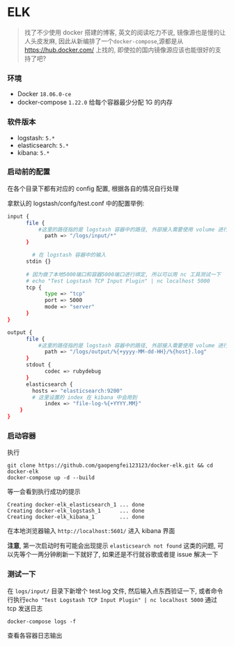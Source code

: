 # ELK
> 找了不少使用 docker 搭建的博客, 英文的阅读吃力不说, 镜像源也是慢的让人头皮发麻, 因此从新编排了一个`docker-compose`,源都是从 https://hub.docker.com/ 上找的, 即使拉的国内镜像源应该也能很好的支持了吧?

### 环境
* Docker          `18.06.0-ce`
* docker-compose  `1.22.0`
给每个容器最少分配 1G 的内存

### 软件版本
* logstash:         `5.*`
* elasticsearch:    `5.*`
* kibana:           `5.*`

### 启动前的配置
在各个目录下都有对应的 config 配置, 根据各自的情况自行处理

拿默认的 logstash/confg/test.conf 中的配置举例:
```bash
input {
      file {
          #这里的路径指的是 logstash 容器中的路径, 外部接入需要使用 volume 进行目录映射 
            path => "/logs/input/*"
      }

        # 在 logstash 容器中的输入
      stdin {}
      
      # 因为做了本地5000端口和容器5000端口进行绑定, 所以可以用 nc 工具测试一下
      # echo "Test Logstash TCP Input Plugin" | nc localhost 5000
      tcp {
            type => "tcp"
            port => 5000
            mode => "server"
      }
}

output {
      file {
          #这里的路径指的是 logstash 容器中的路径, 外部接入需要使用 volume 进行目录映射
            path => "/logs/output/%{+yyyy-MM-dd-HH}/%{host}.log"
      }
      stdout {
            codec => rubydebug
      }
      elasticsearch {
	    hosts => "elasticsearch:9200"
        # 这里设置的 index 在 kibana 中会用到
            index => "file-log-%{+YYYY.MM}"  
	}
}
```


### 启动容器
执行
```
git clone https://github.com/gaopengfei123123/docker-elk.git && cd docker-elk
docker-compose up -d --build
```
等一会看到执行成功的提示
```
Creating docker-elk_elasticsearch_1 ... done
Creating docker-elk_logstash_1      ... done
Creating docker-elk_kibana_1        ... done
```

在本地浏览器输入 `http://localhost:5601/` 进入 kibana 界面

**注意**, 第一次启动时有可能会出现提示 `elasticsearch not found` 这类的问题, 可以先等个一两分钟刷新一下就好了, 如果还是不行就谷歌或者提 issue 解决一下


### 测试一下
在 `logs/input/` 目录下新增个 test.log 文件, 然后输入点东西验证一下, 或者命令行执行`echo "Test Logstash TCP Input Plugin" | nc localhost 5000` 通过 tcp 发送日志

```
docker-compose logs -f
```
查看各容器日志输出